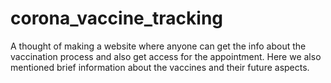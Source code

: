 # corona_vaccine_tracking
A thought of making a website where anyone can get the info about the vaccination process and also get access for the appointment.
Here we also mentioned brief information about the vaccines and their future aspects.
